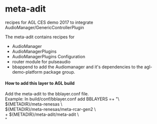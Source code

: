 # meta-adit
recipes for AGL CES demo 2017 to integrate AudioManager/GenericControllerPlugin

The meta-adit contains recipes for
- AudioManager
- AudioManagerPlugins
- AudioManagerPlugins Configuration
- router module for pulseaudio
- bbappend to add the Audiomanager and it's dependencies to the agl-demo-platform package group.

#### How to add this layer to AGL build
Add the meta-adit to the bblayer.conf file.  
Example: In build/conf/bblayer.conf add
BBLAYERS =+ "\  
    ${METADIR}/meta-renesas \  
    ${METADIR}/meta-renesas/meta-rcar-gen2 \  
\+  ${METADIR}/meta-adit/meta-adit \  
"


